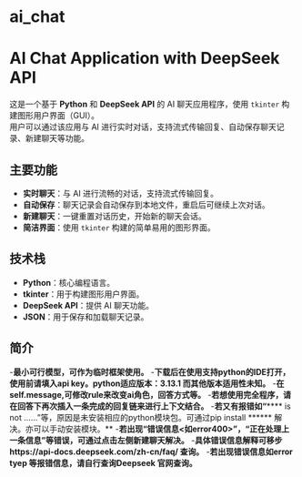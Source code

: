 # ai_chat
# AI Chat Application with DeepSeek API

这是一个基于 **Python** 和 **DeepSeek API** 的 AI 聊天应用程序，使用 `tkinter` 构建图形用户界面（GUI）。  
用户可以通过该应用与 AI 进行实时对话，支持流式传输回复、自动保存聊天记录、新建聊天等功能。

## 主要功能
- **实时聊天**：与 AI 进行流畅的对话，支持流式传输回复。
- **自动保存**：聊天记录会自动保存到本地文件，重启后可继续上次对话。
- **新建聊天**：一键重置对话历史，开始新的聊天会话。
- **简洁界面**：使用 `tkinter` 构建的简单易用的图形界面。

## 技术栈
- **Python**：核心编程语言。
- **tkinter**：用于构建图形用户界面。
- **DeepSeek API**：提供 AI 聊天功能。
- **JSON**：用于保存和加载聊天记录。

## 简介
-**最小可行模型，可作为临时框架使用。**
-**下载后在使用支持python的IDE打开，使用前请填入api key。python适应版本：3.13.1 而其他版本适用性未知。**
-**在self.message,可修改rule来改变ai角色，回答方式等。**
-**若想使用完全程序，请在回答下再次插入一条完成的回复链来进行上下文结合。**
-**若又有报错如“****** is not ......”等，原因是未安装相应的python模块包。可通过pip install ****** 解决。亦可以手动安装模块。**
-**若出现“错误信息<如error400>”，“正在处理上一条信息”等错误，可通过点击左侧新建聊天解决。**
-**具体错误信息解释可移步https://api-docs.deepseek.com/zh-cn/faq/ 查询。**
-**若出现错误信息如error tyep 等报错信息，请自行查询Deepseek 官网查询。**
